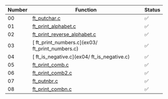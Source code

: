 | Number | Function    | Status  |
|--------|-------------|---------|
| 00     | [ft_putchar.c](ex00/ft_putchar.c)  | ✅       |
| 01     | [ft_print_alphabet.c](ex01/ft_print_alphabet.c)  | ✅       |
| 02     | [ft_print_reverse_alphabet.c](ex02/ft_print_reverse_alphabet.c)  | ✅       |
| 03     | [ ft_print_numbers.c](ex03/ ft_print_numbers.c)  | ✅       |
| 04     | [ ft_is_negative.c](ex04/ ft_is_negative.c)  | ✅       |
| 05     | [ft_print_comb.c](ex05/ft_print_comb.c)   | ✅       |
| 06     | [ft_print_comb2.c](ex06/ft_print_comb2.c)   | ✅       |
| 07     | [ft_putnbr.c](ex07/ft_putnbr.c)    | ✅       |
| 08     | [ft_print_combn.c](ex08/ft_print_combn.c)   | ✅       |
